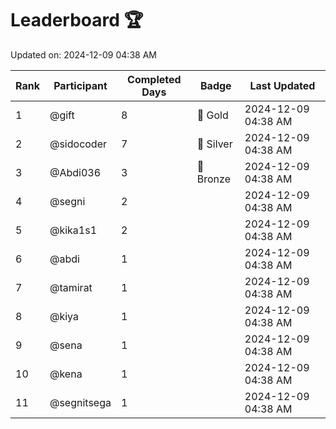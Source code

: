 # Leaderboard 🏆

Updated on: 2024-12-09 04:38 AM

| Rank | Participant       | Completed Days | Badge      | Last Updated         |
|------|-------------------|----------------|------------|----------------------|
| 1    | @gift             | 8              | 🏅 Gold     | 2024-12-09 04:38 AM |
| 2    | @sidocoder        | 7              | 🥈 Silver   | 2024-12-09 04:38 AM |
| 3    | @Abdi036          | 3              | 🥉 Bronze   | 2024-12-09 04:38 AM |
| 4    | @segni            | 2              |            | 2024-12-09 04:38 AM |
| 5    | @kika1s1          | 2              |            | 2024-12-09 04:38 AM |
| 6    | @abdi             | 1              |            | 2024-12-09 04:38 AM |
| 7    | @tamirat          | 1              |            | 2024-12-09 04:38 AM |
| 8    | @kiya             | 1              |            | 2024-12-09 04:38 AM |
| 9    | @sena             | 1              |            | 2024-12-09 04:38 AM |
| 10   | @kena             | 1              |            | 2024-12-09 04:38 AM |
| 11   | @segnitsega       | 1              |            | 2024-12-09 04:38 AM |
